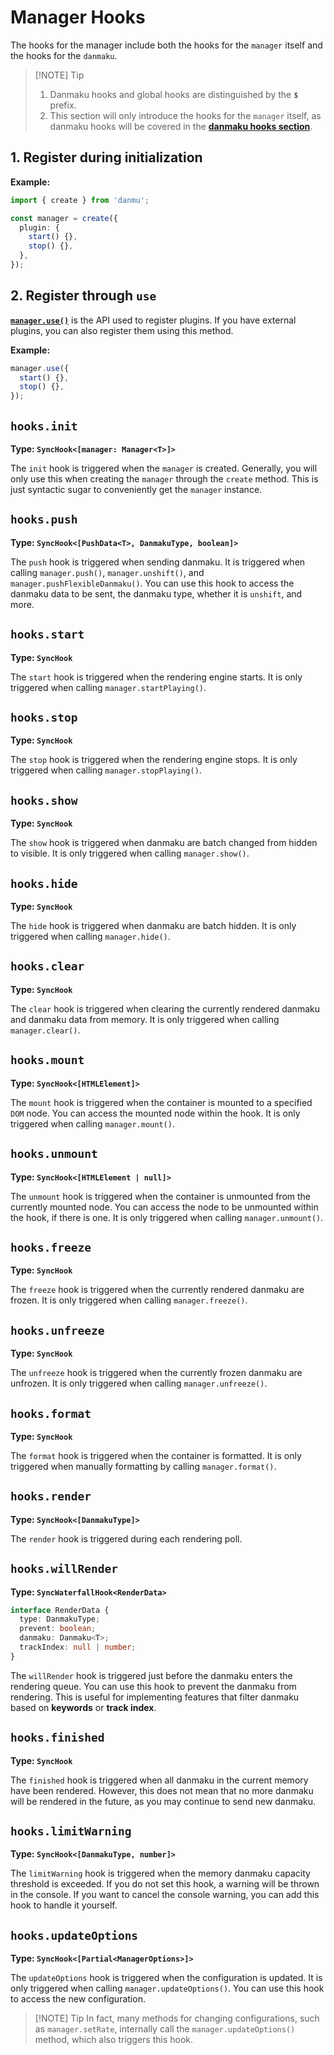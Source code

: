 # Manager Hooks

The hooks for the manager include both the hooks for the `manager` itself and the hooks for the `danmaku`.

> [!NOTE] Tip
>
> 1. Danmaku hooks and global hooks are distinguished by the **`$`** prefix.
> 2. This section will only introduce the hooks for the `manager` itself, as danmaku hooks will be covered in the [**danmaku hooks section**](./danmaku-hooks).

## 1. Register during initialization

**Example:**

```ts
import { create } from 'danmu';

const manager = create({
  plugin: {
    start() {},
    stop() {},
  },
});
```

## 2. Register through `use`

[**`manager.use()`**](./manager-api/#manager-use) is the API used to register plugins. If you have external plugins, you can also register them using this method.

**Example:**

```ts
manager.use({
  start() {},
  stop() {},
});
```

## `hooks.init`

**Type: `SyncHook<[manager: Manager<T>]>`**

The `init` hook is triggered when the `manager` is created. Generally, you will only use this when creating the `manager` through the `create` method. This is just syntactic sugar to conveniently get the `manager` instance.

## `hooks.push`

**Type: `SyncHook<[PushData<T>, DanmakuType, boolean]>`**

The `push` hook is triggered when sending danmaku. It is triggered when calling `manager.push()`, `manager.unshift()`, and `manager.pushFlexibleDanmaku()`. You can use this hook to access the danmaku data to be sent, the danmaku type, whether it is `unshift`, and more.

## `hooks.start`

**Type: `SyncHook`**

The `start` hook is triggered when the rendering engine starts. It is only triggered when calling `manager.startPlaying()`.

## `hooks.stop`

**Type: `SyncHook`**

The `stop` hook is triggered when the rendering engine stops. It is only triggered when calling `manager.stopPlaying()`.

## `hooks.show`

**Type: `SyncHook`**

The `show` hook is triggered when danmaku are batch changed from hidden to visible. It is only triggered when calling `manager.show()`.

## `hooks.hide`

**Type: `SyncHook`**

The `hide` hook is triggered when danmaku are batch hidden. It is only triggered when calling `manager.hide()`.

## `hooks.clear`

**Type: `SyncHook`**

The `clear` hook is triggered when clearing the currently rendered danmaku and danmaku data from memory. It is only triggered when calling `manager.clear()`.

## `hooks.mount`

**Type: `SyncHook<[HTMLElement]>`**

The `mount` hook is triggered when the container is mounted to a specified `DOM` node. You can access the mounted node within the hook. It is only triggered when calling `manager.mount()`.

## `hooks.unmount`

**Type: `SyncHook<[HTMLElement | null]>`**

The `unmount` hook is triggered when the container is unmounted from the currently mounted node. You can access the node to be unmounted within the hook, if there is one. It is only triggered when calling `manager.unmount()`.

## `hooks.freeze`

**Type: `SyncHook`**

The `freeze` hook is triggered when the currently rendered danmaku are frozen. It is only triggered when calling `manager.freeze()`.

## `hooks.unfreeze`

**Type: `SyncHook`**

The `unfreeze` hook is triggered when the currently frozen danmaku are unfrozen. It is only triggered when calling `manager.unfreeze()`.

## `hooks.format`

**Type: `SyncHook`**

The `format` hook is triggered when the container is formatted. It is only triggered when manually formatting by calling `manager.format()`.

## `hooks.render`

**Type: `SyncHook<[DanmakuType]>`**

The `render` hook is triggered during each rendering poll.

## `hooks.willRender`

**Type: `SyncWaterfallHook<RenderData>`**

```ts
interface RenderData {
  type: DanmakuType;
  prevent: boolean;
  danmaku: Danmaku<T>;
  trackIndex: null | number;
}
```

The `willRender` hook is triggered just before the danmaku enters the rendering queue. You can use this hook to prevent the danmaku from rendering. This is useful for implementing features that filter danmaku based on **keywords** or **track index**.

## `hooks.finished`

**Type: `SyncHook`**

The `finished` hook is triggered when all danmaku in the current memory have been rendered. However, this does not mean that no more danmaku will be rendered in the future, as you may continue to send new danmaku.

## `hooks.limitWarning`

**Type: `SyncHook<[DanmakuType, number]>`**

The `limitWarning` hook is triggered when the memory danmaku capacity threshold is exceeded. If you do not set this hook, a warning will be thrown in the console. If you want to cancel the console warning, you can add this hook to handle it yourself.

## `hooks.updateOptions`

**Type: `SyncHook<[Partial<ManagerOptions>]>`**

The `updateOptions` hook is triggered when the configuration is updated. It is only triggered when calling `manager.updateOptions()`. You can use this hook to access the new configuration.

> [!NOTE] Tip
> In fact, many methods for changing configurations, such as `manager.setRate`, internally call the `manager.updateOptions()` method, which also triggers this hook.
